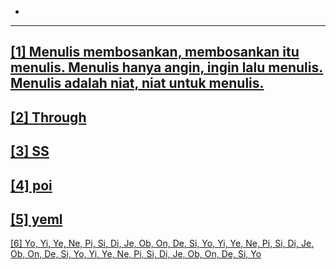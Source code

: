 -
---
<a href="/_home/127.0.0.1" target='_blank' style="color:currentcolor">[1] Menulis membosankan, membosankan itu menulis. Menulis hanya angin, ingin lalu menulis. Menulis adalah niat, niat untuk menulis.</a>
---
<a href="/_home/█" target='_blank' style="color:currentcolor">[2] Through</a>
---
<a href="/_home/sysrq.md" target='_blank' style="color:currentcolor">[3] SS</a>
---
<a href="/_home/0:01:" target='_blank' style="color:currentcolor">[4] poi</a>
---
<a href="/_home/whom.atx" target='_blank' style="color:currentcolor">[5] yeml</a>
---
<a href="/_home/dar.atx" target='_blank' style="color:currentcolor">[6] Yo, Yi, Ye, Ne, Pi, Si, Di, Je, Ob, On, De, Si, Yo, Yi, Ye, Ne, Pi, Si, Di, Je, Ob, On, De, Si, Yo, Yi, Ye, Ne, Pi, Si, Di, Je, Ob, On, De, Si, Yo</a>
